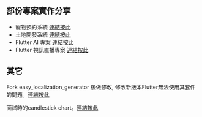 ## 部份專案實作分享
- 寵物預約系統 [連結按此](/petdata)
- 土地開發系統 [連結按此](/land)
- Flutter AI 專案 [連結按此](/flutter_ai)
- Flutter 視訊直播專案 [連結按此](https://github.com/smallseven1213/hm-video-app)

## 其它
Fork easy_localization_generator 後做修改, 修改新版本Flutter無法使用其套件的問題。[連結按此](https://github.com/smallseven1213/easy_localization_generator)

面試時的candlestick chart。[連結按此](https://github.com/smallseven1213/candlestick)